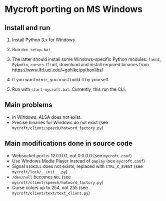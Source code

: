 # Mycroft porting on MS Windows

## Install and run

1. Install Python 3.x for Windows
2. Run `dev_setup.bat`
3. The latter should install some Windows-specific Python modules: `fann2`, `PyAudio`, `curses`.
If not, download and install required binaries from https://www.lfd.uci.edu/~gohlke/pythonlibs/

4. If you want `mimic`, you must build it by yourself.
5. Run with `start-mycroft.bat`. Currently, this run the CLI.

## Main problems

* In Windows, ALSA does not exist.
* Precise binaries for Windows do not exist (see `mycroft/client/speech/hotword_factory.py`)

## Main modifications done in source code

* Websocket port is 127.0.0.1, not 0.0.0.0 (see `mycroft.conf`)
* Use Windows Media Player instead of `paplay` (see `mycroft.conf`)
* Signal `SIGKILL` does not exists, replaced with `CTRL_C_EVENT` (see `mycroft/lock/__init__.py`)
* `/dev/null` becomes `NUL` (see `mycroft/client/speech/hotword_factory.py`)
* Curse colors up to 254, not 255 (see `mycroft/client/text/text_client.py`)
